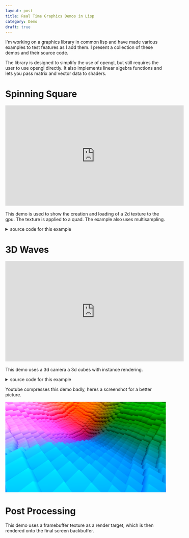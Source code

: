 ```yaml
---
layout: post
title: Real Time Graphics Demos in Lisp
category: Demo
draft: true
---
```


I'm working on a graphics library in common lisp and have made 
various examples to test features as I add them.
I present a collection of these demos and their source code.

The library is designed to simplify the use of opengl,
but still requires the user to use opengl directly.
It also implements linear algebra functions and
lets you pass matrix and vector data to shaders.

<!-- more -->

# Spinning Square

<iframe width="560" height="315" src="https://www.youtube.com/embed/2GTn9IAMN3k?si=BMVG5k4tusJUWiXD" title="YouTube video player" frameborder="0" allow="accelerometer; autoplay; clipboard-write; encrypted-media; gyroscope; picture-in-picture; web-share" referrerpolicy="strict-origin-when-cross-origin" allowfullscreen></iframe>

This demo is used to show the creation and loading of a 2d
texture to the gpu. The texture is applied to a quad. 
The example also uses multisampling.

<details>
<summary> source code for this example </summary>
<pre class="highlight"> <code>
(in-package :gficl-examples.quad-spin)

(defparameter *samples* 1)

(defparameter *fb-attachments*
  (list (gficl:make-attachment-description :color-attachment0)
	(gficl:make-attachment-description :depth-stencil-attachment)))
(defparameter *fb* nil)

;; shader
(defparameter *shader* nil)
;; shader input
(defparameter *vertex-format*
  (gficl:make-vertex-form
   (list (gficl:make-vertex-slot 2 :float)
	 (gficl:make-vertex-slot 2 :float))))
;; shader code
(defparameter *vert-shader*
  "#version 330
layout (location = 0) in vec2 vertex;
layout (location = 1) in vec2 inTexCoords;

out vec2 TexCoords;

uniform mat4 model;
uniform mat4 projection;

void main() {
    TexCoords = inTexCoords;
    gl_Position = projection * model * vec4(vertex, 0, 1);
}")
(defparameter *frag-shader*
  "#version 330

in vec2 TexCoords;
out vec4 colour;

uniform sampler2D tex;

void main() {
  colour = texture(tex, TexCoords);
}")
;; shader data
(defparameter *projection* nil)

;; object data
(defparameter *quad* nil)

(defparameter *tex* nil)
(defparameter *model* nil)
(defparameter *rot* nil)

(defparameter *bg-tex* nil)
(defparameter *bg-model* nil)

(defun setup ()
  (setf *shader* (gficl:make-shader *vert-shader* *frag-shader*))
  (gl:clear-color 0 0 0 0)
  (setf *samples* (min 16 (gl:get-integer :max-samples)))
  (if (> *samples* 1) (gl:enable :multisample))
  (setf *fb* nil)
  
  (resize (gficl:window-width) (gficl:window-height))
  (gl:enable :depth-test)
  
  (setf *quad*
	(gficl:make-vertex-data
	 *vertex-format*
	 '(((0 0) (0 0))
	   ((1 0) (1 0))
	   ((1 1) (1 1))
	   ((0 1) (0 1)))
	 '(0 3 2 2 1 0)))
  (setf *tex*
	(gficl:make-texture-with-fn
	 10 10
	 #'(lambda (x y) (list (floor (* 255 (/ x 10))) (floor (* 255 (/ y 10))) 255 255))))
  (setf *bg-tex*
	(gficl:make-texture-with-fn
	 1000 1000
	 #'(lambda (x y)
	     (list (floor (* 200 (abs (sin (* x 0.002))))) (floor (* 200 (abs (cos (* y 0.002)))))
		   200 255))))
  
  (setf *model* (gficl:make-matrix))
  (setf *rot* 0))

(defun resize (w h)
  (if *fb* (gficl:delete-gl *fb*))
  (setf *fb* (gficl:make-framebuffer *fb-attachments* w h *samples*))
  (setf *bg-model* (gficl:scale-matrix (list w h 1)))
  (setf *projection* (gficl:screen-orthographic-matrix
    (gficl:window-width) (gficl:window-height))))

(defun cleanup ()
  (gficl:delete-gl *tex*)
  (gficl:delete-gl *bg-tex*)
  (gficl:delete-gl *shader*)
  (if *fb* (gficl:delete-gl *fb*))
  (gficl:delete-gl *quad*))

(defun render ()
  (gficl:with-render   
   (gficl:bind-gl *fb*)
   (gl:clear :color-buffer :depth-buffer)
   
   (gficl:bind-gl *shader*)
   (gl:active-texture :texture0)
   (gficl:bind-matrix *shader* "projection" *projection*)
   (gficl:bind-matrix *shader* "model" *model*)
   (gficl:bind-gl *tex*)
   (gficl:draw-vertex-data *quad*)
   (gficl:bind-matrix *shader* "model" *bg-model*)
   (gficl:bind-gl *bg-tex*)
   (gficl:draw-vertex-data *quad*)

   (gficl:blit-framebuffers *fb* 0 (gficl:window-width) (gficl:window-height))))

(defun update ()
  (gficl:with-update (dt)
    (if (gficl:key-pressed :escape) (glfw:set-window-should-close))		     
    (if (gficl:key-pressed :f) (gficl:toggle-fullscreen))
    (setf *rot* (+ *rot* (* dt 1)))
    (setf *model*
	  (let* ((w (gficl:window-width))
		 (h (gficl:window-height))
		 (size (* 0.7 (min w h)))
		 (half (/ size 2)))
	    (gficl:*mat
	     (gficl:translation-matrix (list (- (/ w 2) half) (- (/ h 2) half) 0.1))
	     (gficl:translation-matrix (list half half 0))
	     (gficl:2d-rotation-matrix *rot*)
	     (gficl:translation-matrix (list (- half) (- half) 0))
	     (gficl:scale-matrix (list size size 1)))))))

(defun run ()
  (gficl:with-window
   (:title "spinning quad" :width 500 :height 500 :resize-callback #'resize)
   (setup)
    (loop until (gficl:closed-p)
	  do (update)
	  do (render))
    (cleanup)))
</code></pre></details>

# 3D Waves

<iframe width="560" height="315" src="https://www.youtube.com/embed/TmYnBcqdzwE?si=AMYwcXk7-Oaje-jX" title="YouTube video player" frameborder="0" allow="accelerometer; autoplay; clipboard-write; encrypted-media; gyroscope; picture-in-picture; web-share" referrerpolicy="strict-origin-when-cross-origin" allowfullscreen></iframe>

This demo uses a 3d camera a 3d cubes with instance rendering.

<details>
<summary> source code for this example </summary>
<pre class="highlight"> <code>
(in-package :gficl-examples.cube-wave)

(defparameter *cube-data*
  (list :verts
	'(((-1 -1 -1))
	  ((-1 -1  1))
	  ((-1  1 -1))
	  ((-1  1  1))
	  (( 1 -1 -1))
	  (( 1 -1  1))
	  (( 1  1 -1))
	  (( 1  1  1)))
	:indices
	'(2 1 0 1 2 3
	  4 5 6 7 6 5
	  0 1 4 5 4 1
	  6 3 2 3 6 7
	  4 2 0 2 4 6
	  1 3 5 7 5 3)))

(defparameter *main-vert-code*
  "#version 330
layout (location = 0) in vec3 vertex;

out vec3 pos;
out vec3 localpos;

uniform mat4 model;
uniform mat4 view;
uniform mat4 projection;

uniform int dim;
uniform float time;

float height(float x, float y) {
 return 0.4*length(vec3(x, 0, y))
      + 0.4*cos(4*time + (x * 0.7))
      + 0.4*sin(4*time + (y * 0.7)) 
      + 1*sin(1*time + (x * 0.3))
      + 3*sin(0.4*time + (x * 0.1))
      + 3*cos(0.4*time + (y * 0.1))
      - 14;
}

void main() {
 localpos = vec3(model * vec4(vertex, 1));
 int x = 2 * (gl_InstanceID / dim) - dim;
 int y = 2 * (gl_InstanceID % dim) - dim;
 pos = vec3(x, height(x, y), y) + localpos;
 gl_Position = projection * view * vec4(pos, 1);}")

(defparameter *main-frag-code*
  "#version 330
in vec3 pos;
in vec3 localpos;
out vec4 colour;

void main() {
  colour = vec4(localpos.y * 0.2 - 0.45);
  colour += vec4(sin(0.05*pos.x), 2*sin(0.02*pos.y), sin(0.05*pos.z), 1);
  colour *= sinh(localpos.x - localpos.z)*0.04 + 1;}")

(defparameter *cube* nil)
(defparameter *fb* nil)
(defparameter *main-shader* nil)

(defparameter *view* nil)

;; camera
(defparameter *forward* nil)
(defparameter *position* nil)
(defparameter *target* nil)
(defparameter *world-up* nil)

(defparameter *time* nil)
(defparameter *cubes-dim* nil)

(defun setup ()
  (setf *cube* (gficl:make-vertex-data
		(gficl:make-vertex-form (list (gficl:make-vertex-slot 3 :float)))
		(getf *cube-data* :verts) (getf *cube-data* :indices)))
  (setf *main-shader* (gficl:make-shader *main-vert-code* *main-frag-code*))
  (setf *cubes-dim* 50)
  (gficl:bind-gl *main-shader*)
  (gl:uniformi (gficl:shader-loc *main-shader* "dim") *cubes-dim*)
  (gficl:bind-matrix *main-shader* "model" (gficl:scale-matrix '(1 5 1)))
  
  (setf *fb* nil)
  (resize (gficl:window-width) (gficl:window-height))
  (setf *view* (gficl:make-matrix))

  (setf *world-up* (gficl:make-vec '(0 1 0)))
  (setf *position* (gficl:make-vec'(20 14 20)))
  (setf *target* (gficl:make-vec '(0 -20 0)))
  (setf *time* 0)
  (update-view 0)
  (gl:enable :cull-face :depth-test :multisample))

(defun resize (w h)
  (gficl:bind-gl *main-shader*)
  (gficl:bind-matrix *main-shader* "projection"
    (gficl::screen-perspective-matrix w h (* pi 0.4) 0.1))
  (if *fb* (gficl:delete-gl *fb*))
  (setf *fb* (gficl:make-framebuffer
	      (list (gficl:make-attachment-description :color-attachment0)
		    (gficl:make-attachment-description :depth-stencil-attachment))
	      w h (min 4 (gl:get-integer :max-samples)))))

(defun cleanup ()
  (gficl:delete-gl *cube*)
  (gficl:delete-gl *main-shader*)
  (gficl:delete-gl *fb*))

(defun update-view (dt)
  (setf *position*
	(gficl:quat-conjugate-vec (gficl:make-unit-quat (* 0.1 dt) *world-up*) *position*))
  (setf *forward* (gficl:-vec *target* *position*))
  (setf *view* (gficl::view-matrix *position* *forward* *world-up*)))

(defun update ()
  (gficl:with-update (dt)
    (setf *time* (+ *time* dt))
    
    (gficl:map-keys-pressed
     ((:escape (glfw:set-window-should-close))
      (:f (gficl:toggle-fullscreen))))
    
    (gficl:map-keys-down
     ((:up (setf *position*   (gficl:+vec *position* (gficl:*vec (*  0.2 dt) *forward*))))	
      (:down (setf *position* (gficl:+vec *position* (gficl:*vec (* -0.2 dt) *forward*))))
      (:space
       (setf *position*
	     (gficl:+vec *position*
			 (gficl:*vec (* 0.3 dt (gficl:magnitude *forward*)) *world-up*))))
      (:left-shift
       (setf *position*
	     (gficl:+vec *position*
			 (gficl:*vec (* -0.3 dt (gficl:magnitude *forward*)) *world-up*))))))      
    (update-view dt)))

(defun draw ()
  (gficl:with-render
   (gficl:bind-gl *fb*)
   (gl:clear :color-buffer :depth-buffer)
   (gficl:bind-gl *main-shader*)
   (gficl:bind-matrix *main-shader* "view" *view*)
   (gl:uniformf (gficl:shader-loc *main-shader* "time") *time*)
   (gficl:draw-vertex-data *cube* :instances (* *cubes-dim* *cubes-dim*))
   (gficl:blit-framebuffers *fb* 0 (gficl:window-width) (gficl:window-height))))

(defun run ()
  (gficl:with-window
   (:title "cube-waves" :width 600 :height 400 :resize-callback #'resize)
   (setup)
   (loop until (gficl:closed-p)
	 do (update)
	 do (draw))
   (cleanup)))
</code></pre></details>

Youtube compresses this demo badly, 
heres a screenshot for a better picture.

![cube wave screenshot](/assets/img/posts/gficl-demos/cube-wave.png)

# Post Processing


This demo uses a framebuffer texture as a render target,
which is then rendered onto the final screen backbuffer.
